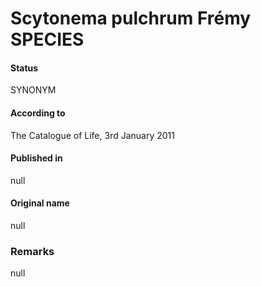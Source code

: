 # Scytonema pulchrum Frémy SPECIES

#### Status
SYNONYM

#### According to
The Catalogue of Life, 3rd January 2011

#### Published in
null

#### Original name
null

### Remarks
null